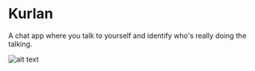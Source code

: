 # Kurlan
A chat app where you talk to yourself and identify who's really doing the talking.

![alt text](https://i.postimg.cc/s2NyLDBH/screenshot.png)
